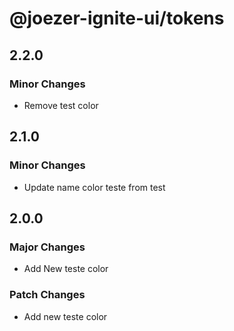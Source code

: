 # @joezer-ignite-ui/tokens

## 2.2.0

### Minor Changes

- Remove test color

## 2.1.0

### Minor Changes

- Update name color teste from test

## 2.0.0

### Major Changes

- Add New teste color

### Patch Changes

- Add new teste color

